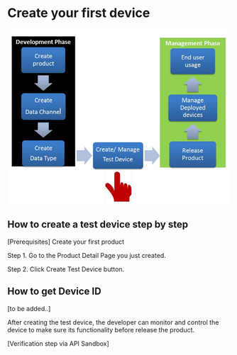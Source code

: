# Create your first device

![](https://raw.githubusercontent.com/Mediatek-Cloud/MCS/master/graphics/CreateTestDevice.JPG)

## How to create a test device step by step

[Prerequisites] Create your first product

Step 1. Go to the Product Detail Page you just created.

Step 2. Click Create Test Device button.


## How to get Device ID

[to be added..]

After creating the test device, the developer can monitor and control the device to make sure its functionality before release the product.


[Verification step via API Sandbox]



